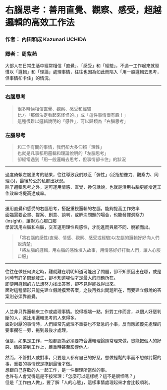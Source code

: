 # 右腦思考：善用直覺、觀察、感受，超越邏輯的高效工作法
### 作者： 內田和成 Kazunari UCHIDA
### 譯者： 周紫苑

大部人在日常生活中經常相信「直覺」、「感受」和「經驗」，不過一工作起來就習慣以「邏輯」和「理論」處理事情，往往也因為如此而陷入「用一般邏輯去思考，但事情卻卡住」的情況。

-----------------------------------------------

### 右腦思考
>   很多時候相信直覺、觀察、感受和經驗  
>   比方「那個決定看起來怪怪的。」或「這件事情很有趣！」  
>   這種很難以邏輯說明的「感性」，可以歸類為「右腦思考」  

### 左腦思考
>   和工作有關的事情，我們卻大多仰賴「理性」  
>   也就是凡事都用邏輯和理論說明的「左腦思考」  
>   卻經常遇到「用一般邏輯去思考，但事情卻卡住」的狀況  

-----------------------------------------------

過度倚賴左腦思考的結果，往往導致我們缺乏「彈性」(泛指想像力、觀察力、同理心)，最後於公於私都出狀況。  
除了邏輯思考之外，還可運用情感、直覺，換句話說，也就是活用右腦更能增進工作效率或提高達成率。  

-----------------------------------------------

運用直覺和感受的右腦思考，搭配重視邏輯的左腦，能夠提高工作效率  
面臨需要企畫、提案、創意、談判，或解決問題的場合，也能發揮洞察力(insight)，讓對方心服口服  
學習活用左腦和右腦，交互運用理性與感性，才能進而與眾不同、脫穎而出。  
> 「將右腦的感性(直覺、情感、觀察、感受或經驗)以左腦的邏輯好好向人們說清楚」  
> 「將左腦的邏輯，用右腦的感性填入故事，用情感好好打動人們，讓人心服口服」

-----------------------------------------------

往往在做任何決定時，難就難在明明知道可能出了問題，卻不知原因出在哪，或是同時有許多問題發生，卻不知道哪個才是最大的問題所在。  
即便用邏輯的方法想努力找出答案，卻不見得能找得出來。  
面對這種情形只能先建立假說摸索答案，之後再找出問題所在，而要建立假說的答案則必須靠直覺。

-----------------------------------------------

人並非只靠邏輯來工作或處理事情。說得極端一點，針對工作而言，以個人好惡判斷的人，遠比用邏輯思考的人來得多。  
面對討厭的事情時，人們經常先處理不重要也不緊急的小事，反而應該優先處理的要事擱在一旁，拖到最後才處理。  

但是，如果是工作，一般都認為必須要符合邏輯理論照常理來做，豈能把個人的好惡、情感帶到工作上，嚴重時甚至影響他人。  

然而，不管對人或對事，只要是人都有自己的好惡，想做輕鬆的事而不想做討厭的事，重要的事情總是拖到最後才做。  
想跟自己喜歡的人一起工作，是一件很理所當然的事。  
也許有人會覺得這是不按常理：「怎麼可以這樣呢？這不是很怪嗎？」  
但是「工作由人做」，要了解「人的心態」，這樣事情處理起來才會比較順利。  


